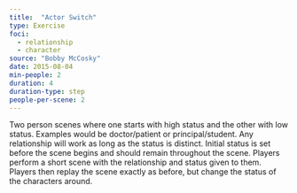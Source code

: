 ```yaml
---
title:  "Actor Switch"
type: Exercise
foci:
  - relationship
  - character
source: "Bobby McCosky"
date: 2015-08-04
min-people: 2
duration: 4
duration-type: step
people-per-scene: 2
---
```

Two person scenes where one starts with high status and the other with low status.
Examples would be doctor/patient or principal/student.
Any relationship will work as long as the status is distinct.
Initial status is set before the scene begins and should remain throughout the scene.
Players perform a short scene with the relationship and status given to them.
Players then replay the scene exactly as before, but change the status of the characters around.
